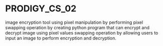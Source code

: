 # PRODIGY_CS_02
 image encryption tool using pixel manipulation by performing pixel  swapping operation by creating python program that can encrypt and decrypt image using  pixel values  swapping operation by allowing  users to input an image  to perform encryption and decryption.
